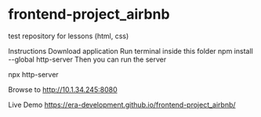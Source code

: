 # frontend-project_airbnb
test repository for lessons (html, css)

Instructions
Download application
Run terminal inside this folder
npm install --global http-server
Then you can run the server

npx http-server

Browse to http://10.1.34.245:8080

Live Demo https://era-development.github.io/frontend-project_airbnb/
